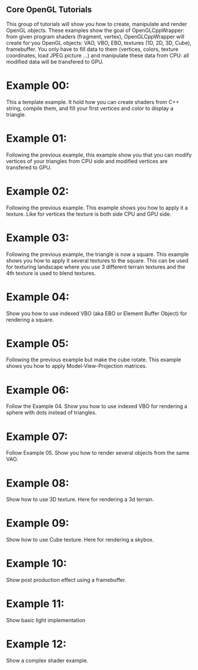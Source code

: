 ## Core OpenGL Tutorials

This group of tutorials will show you how to create, manipulate and render OpenGL
objects. These examples show the goal of OpenGLCppWrapper: from given program shaders
(fragment, vertex), OpenGLCppWrapper will create for you OpenGL objects: VAO, VBO,
EBO, textures (1D, 2D, 3D, Cube), framebuffer. You only have to fill data to them (vertices,
colors, texture coordinates, load JPEG picture ...) and manipulate these data from CPU:
all modified data will be transfered to GPU.

Example 00:
===========

This a template example. It hold how you can create shaders from C++ string, compile them,
and fill your first vertices and color to display a triangle.

Example 01:
===========

Following the previous example, this example show you that you can modify vertices of your
triangles from CPU side and modified vertices are transfered to GPU. 

Example 02:
===========

Following the previous example. This example shows you how to
apply it a texture. Like for vertices the texture is both side CPU and GPU side.

Example 03:
===========

Following the previous example, the triangle is now a square. This example shows you how to
apply it several textures to the square. This can be used for texturing landscape where you
use 3 different terrain textures and the 4th texture is used to blend textures.

Example 04:
===========

Show you how to use indexed VBO (aka EBO or Element Buffer Object) for rendering a square.

Example 05:
===========

Following the previous example but make the cube rotate. This example shows you how to apply
Model-View-Projection matrices.

Example 06:
===========

Follow the Example 04. Show you how to use indexed VBO for rendering a sphere with dots instead of triangles.

Example 07:
===========

Follow Example 05. Show you how to render several objects from the same VAO.

Example 08:
===========

Show how to use 3D texture. Here for rendering a 3d terrain.

Example 09:
===========

Show how to use Cube texture. Here for rendering a skybox.

Example 10:
===========

Show post production effect using a framebuffer.

Example 11:
===========

Show basic light implementation

Example 12:
===========

Show a complex shader example.
